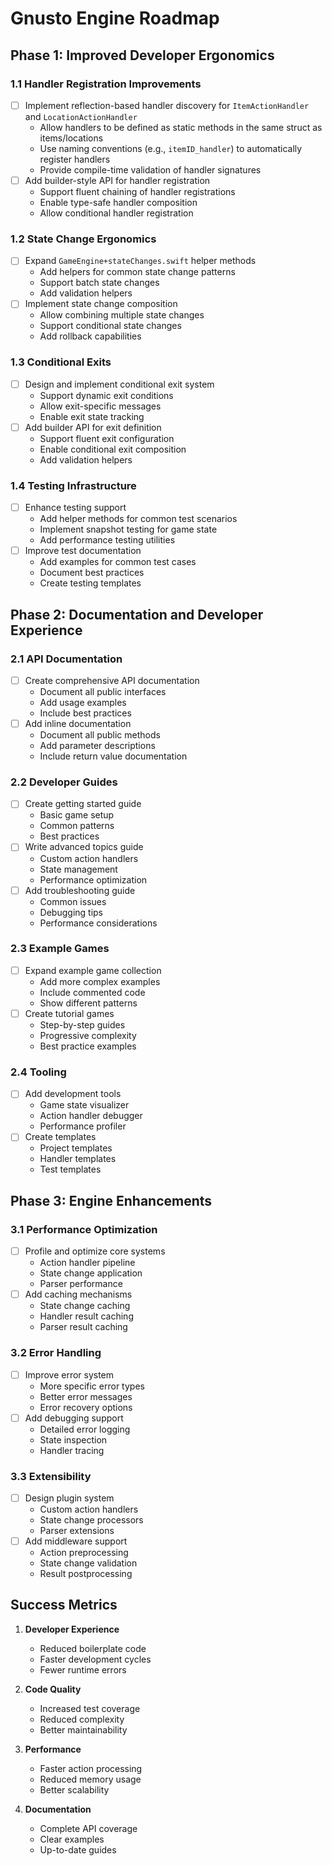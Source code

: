 # Gnusto Engine Roadmap

## Phase 1: Improved Developer Ergonomics

### 1.1 Handler Registration Improvements

- [ ] Implement reflection-based handler discovery for `ItemActionHandler` and `LocationActionHandler`
  - Allow handlers to be defined as static methods in the same struct as items/locations
  - Use naming conventions (e.g., `itemID_handler`) to automatically register handlers
  - Provide compile-time validation of handler signatures
- [ ] Add builder-style API for handler registration
  - Support fluent chaining of handler registrations
  - Enable type-safe handler composition
  - Allow conditional handler registration

### 1.2 State Change Ergonomics

- [ ] Expand `GameEngine+stateChanges.swift` helper methods
  - Add helpers for common state change patterns
  - Support batch state changes
  - Add validation helpers
- [ ] Implement state change composition
  - Allow combining multiple state changes
  - Support conditional state changes
  - Add rollback capabilities

### 1.3 Conditional Exits

- [ ] Design and implement conditional exit system
  - Support dynamic exit conditions
  - Allow exit-specific messages
  - Enable exit state tracking
- [ ] Add builder API for exit definition
  - Support fluent exit configuration
  - Enable conditional exit composition
  - Add validation helpers

### 1.4 Testing Infrastructure

- [ ] Enhance testing support
  - Add helper methods for common test scenarios
  - Implement snapshot testing for game state
  - Add performance testing utilities
- [ ] Improve test documentation
  - Add examples for common test cases
  - Document best practices
  - Create testing templates

## Phase 2: Documentation and Developer Experience

### 2.1 API Documentation

- [ ] Create comprehensive API documentation
  - Document all public interfaces
  - Add usage examples
  - Include best practices
- [ ] Add inline documentation
  - Document all public methods
  - Add parameter descriptions
  - Include return value documentation

### 2.2 Developer Guides

- [ ] Create getting started guide
  - Basic game setup
  - Common patterns
  - Best practices
- [ ] Write advanced topics guide
  - Custom action handlers
  - State management
  - Performance optimization
- [ ] Add troubleshooting guide
  - Common issues
  - Debugging tips
  - Performance considerations

### 2.3 Example Games

- [ ] Expand example game collection
  - Add more complex examples
  - Include commented code
  - Show different patterns
- [ ] Create tutorial games
  - Step-by-step guides
  - Progressive complexity
  - Best practice examples

### 2.4 Tooling

- [ ] Add development tools
  - Game state visualizer
  - Action handler debugger
  - Performance profiler
- [ ] Create templates
  - Project templates
  - Handler templates
  - Test templates

## Phase 3: Engine Enhancements

### 3.1 Performance Optimization

- [ ] Profile and optimize core systems
  - Action handler pipeline
  - State change application
  - Parser performance
- [ ] Add caching mechanisms
  - State change caching
  - Handler result caching
  - Parser result caching

### 3.2 Error Handling

- [ ] Improve error system
  - More specific error types
  - Better error messages
  - Error recovery options
- [ ] Add debugging support
  - Detailed error logging
  - State inspection
  - Handler tracing

### 3.3 Extensibility

- [ ] Design plugin system
  - Custom action handlers
  - State change processors
  - Parser extensions
- [ ] Add middleware support
  - Action preprocessing
  - State change validation
  - Result postprocessing

## Success Metrics

1. **Developer Experience**

   - Reduced boilerplate code
   - Faster development cycles
   - Fewer runtime errors

2. **Code Quality**

   - Increased test coverage
   - Reduced complexity
   - Better maintainability

3. **Performance**

   - Faster action processing
   - Reduced memory usage
   - Better scalability

4. **Documentation**
   - Complete API coverage
   - Clear examples
   - Up-to-date guides
